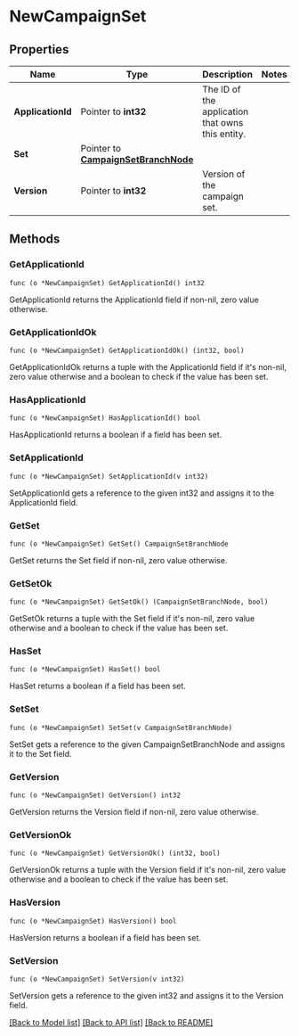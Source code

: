 # NewCampaignSet

## Properties

Name | Type | Description | Notes
------------ | ------------- | ------------- | -------------
**ApplicationId** | Pointer to **int32** | The ID of the application that owns this entity. | 
**Set** | Pointer to [**CampaignSetBranchNode**](CampaignSetBranchNode.md) |  | 
**Version** | Pointer to **int32** | Version of the campaign set. | 

## Methods

### GetApplicationId

`func (o *NewCampaignSet) GetApplicationId() int32`

GetApplicationId returns the ApplicationId field if non-nil, zero value otherwise.

### GetApplicationIdOk

`func (o *NewCampaignSet) GetApplicationIdOk() (int32, bool)`

GetApplicationIdOk returns a tuple with the ApplicationId field if it's non-nil, zero value otherwise
and a boolean to check if the value has been set.

### HasApplicationId

`func (o *NewCampaignSet) HasApplicationId() bool`

HasApplicationId returns a boolean if a field has been set.

### SetApplicationId

`func (o *NewCampaignSet) SetApplicationId(v int32)`

SetApplicationId gets a reference to the given int32 and assigns it to the ApplicationId field.

### GetSet

`func (o *NewCampaignSet) GetSet() CampaignSetBranchNode`

GetSet returns the Set field if non-nil, zero value otherwise.

### GetSetOk

`func (o *NewCampaignSet) GetSetOk() (CampaignSetBranchNode, bool)`

GetSetOk returns a tuple with the Set field if it's non-nil, zero value otherwise
and a boolean to check if the value has been set.

### HasSet

`func (o *NewCampaignSet) HasSet() bool`

HasSet returns a boolean if a field has been set.

### SetSet

`func (o *NewCampaignSet) SetSet(v CampaignSetBranchNode)`

SetSet gets a reference to the given CampaignSetBranchNode and assigns it to the Set field.

### GetVersion

`func (o *NewCampaignSet) GetVersion() int32`

GetVersion returns the Version field if non-nil, zero value otherwise.

### GetVersionOk

`func (o *NewCampaignSet) GetVersionOk() (int32, bool)`

GetVersionOk returns a tuple with the Version field if it's non-nil, zero value otherwise
and a boolean to check if the value has been set.

### HasVersion

`func (o *NewCampaignSet) HasVersion() bool`

HasVersion returns a boolean if a field has been set.

### SetVersion

`func (o *NewCampaignSet) SetVersion(v int32)`

SetVersion gets a reference to the given int32 and assigns it to the Version field.


[[Back to Model list]](../README.md#documentation-for-models) [[Back to API list]](../README.md#documentation-for-api-endpoints) [[Back to README]](../README.md)


